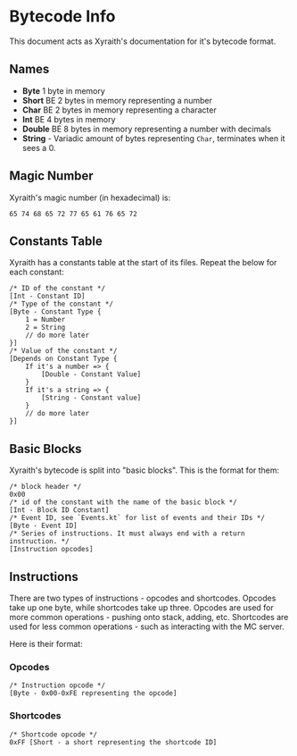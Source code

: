 # Bytecode Info
This document acts as Xyraith's documentation  for it's bytecode format.

## Names
- **Byte** 1 byte in memory
- **Short** BE 2 bytes in memory representing a number
- **Char** BE 2 bytes in memory representing a character
- **Int** BE 4 bytes in memory
- **Double** BE 8 bytes in memory representing a number with decimals
- **String** - Variadic amount of bytes representing `Char`, terminates when it sees a 0.
## Magic Number
Xyraith's magic number (in hexadecimal) is:
```
65 74 68 65 72 77 65 61 76 65 72
```
## Constants Table
Xyraith has a constants table at the start of its files. Repeat the below for each constant:
```
/* ID of the constant */
[Int - Constant ID]
/* Type of the constant */
[Byte - Constant Type {
    1 = Number
    2 = String
    // do more later
}]
/* Value of the constant */
[Depends on Constant Type {
    If it's a number => {
        [Double - Constant Value]
    }
    If it's a string => {
        [String - Constant value]
    }
    // do more later
}]
```
## Basic Blocks
Xyraith's bytecode is split into "basic blocks". This is the format for them:
```
/* block header */
0x00
/* id of the constant with the name of the basic block */
[Int - Block ID Constant]
/* Event ID, see `Events.kt` for list of events and their IDs */
[Byte - Event ID]
/* Series of instructions. It must always end with a return instruction. */
[Instruction opcodes]
```

## Instructions
There are two types of instructions - opcodes and shortcodes.
Opcodes take up one byte, while shortcodes take up three.
Opcodes are used for more common operations - pushing onto stack, adding, etc.
Shortcodes are used for less common operations - such as interacting with the MC server.

Here is their format:
### Opcodes
```
/* Instruction opcode */
[Byte - 0x00-0xFE representing the opcode]
```

### Shortcodes
```
/* Shortcode opcode */
0xFF [Short - a short representing the shortcode ID]
```
